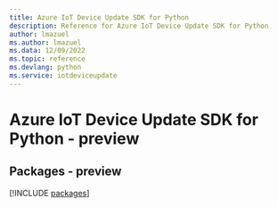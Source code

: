 ```yaml
---
title: Azure IoT Device Update SDK for Python
description: Reference for Azure IoT Device Update SDK for Python
author: lmazuel
ms.author: lmazuel
ms.data: 12/09/2022
ms.topic: reference
ms.devlang: python
ms.service: iotdeviceupdate
---
```

# Azure IoT Device Update SDK for Python - preview
## Packages - preview
[!INCLUDE [packages](iot-device-update-index.md)]